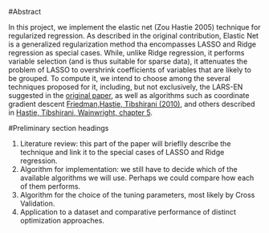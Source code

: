 #Abstract

In this project, we implement the elastic net (Zou Hastie 2005) technique for regularized regression. As described in the original contribution, Elastic Net is a generalized regularization method tha encompasses LASSO and Ridge regression as special cases. While, unlike Ridge regression, it performs variable selection (and is thus suitable for sparse data), it attenuates the problem of LASSO to overshrink coefficients of variables that are likely to be grouped. To compute it, we intend to choose among the several techniques proposed for it, including, but not exclusively, the LARS-EN suggested in the [original paper](http://stanford.io/1OWWTyZ), as well as algorithms such as coordinate gradient descent [Friedman,Hastie, Tibshirani (2010)](https://www.jstatsoft.org/article/view/v033i01), and others described in [Hastie, Tibshirani, Wainwright, chapter 5](https://www.crcpress.com/Statistical-Learning-with-Sparsity-The-Lasso-and-Generalizations/Hastie-Tibshirani-Wainwright/9781498712163). 


#Preliminary section headings

1. Literature review: this part of the paper will brieflly describe the technique and link it to the special cases of LASSO and Ridge regression.
2. Algorithm for implementation: we still have to decide which of the available algorithms we will use. Perhaps we could compare how each of them performs.
3. Algorithm for the choice of the tuning parameters, most likely by Cross Validation.  
4. Application to a dataset and comparative performance of distinct optimization approaches.
